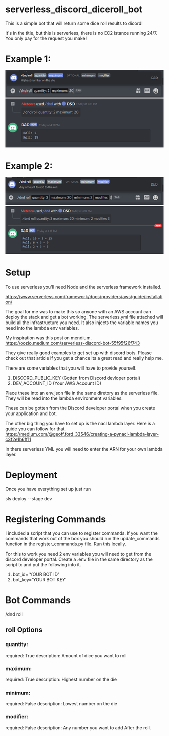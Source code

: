 # serverless_discord_diceroll_bot

This is a simple bot that will return some dice roll results to dicord!

It's in the title, but this is serverless, there is no EC2 istance running 24/7. You only pay for the request you make!

# Example 1:

![roll_1](roll_1.PNG)
![roll_1_result](roll_1_result.PNG)

# Example 2:

![roll_2](roll_2.PNG)
![roll_2_result](roll_2_result.PNG)

# Setup

To use serverless you'll need Node and the serverless framework installed.

https://www.serverless.com/framework/docs/providers/aws/guide/installation/

The goal for me was to make this so anyone with an AWS account can deploy the stack and get a bot working. The serverless.yml file attached will build all the infrastructure you need. It also injects the variable names you need into the lambda env variables.

My inspiration was this post on mendium. https://oozio.medium.com/serverless-discord-bot-55f95f26f743

They give really good examples to get set up with discord bots. Please check out that article if you get a chance its a great read and really help me.

There are some variables that you will have to provide yourself.

1. DISCORD_PUBLIC_KEY (Gotten from Discord devloper portal)
2. DEV_ACCOUNT_ID (Your AWS Account ID)

Place these into an env.json file in the same diretory as the serverless file. They will be read into the lambda environment variables.

These can be gotten from the Discord developer portal when you create your application and bot.

The other big thing you have to set up is the nacl lambda layer. Here is a guide you can follow for that.
https://medium.com/@geoff.ford_33546/creating-a-pynacl-lambda-layer-c3f2e1b6ff11

In there serverless YML you will need to enter the ARN for your own lambda layer.

# Deployment

Once you have everything set up just run

sls deploy --stage dev

# Registering Commands

I included a script that you can use to register commands. If you want the commands that work out of the box you should run the update_commands function in the register_commands.py file. Run this locally.

For this to work you need 2 env variables you will need to get from the discord developer portal. Create a .env file in the same directory as the script to and put the following into it.

1. bot_id='YOUR BOT ID'
2. bot_key='YOUR BOT KEY'

# Bot Commands

/dnd roll

## roll Options

### quantity:

required: True
description: Amount of dice you want to roll

### maximum:

required: True
description: Highest number on the die

### minimum:

required: False
description: Lowest number on the die

### modifier:

required: False
description: Any number you want to add After the roll.
